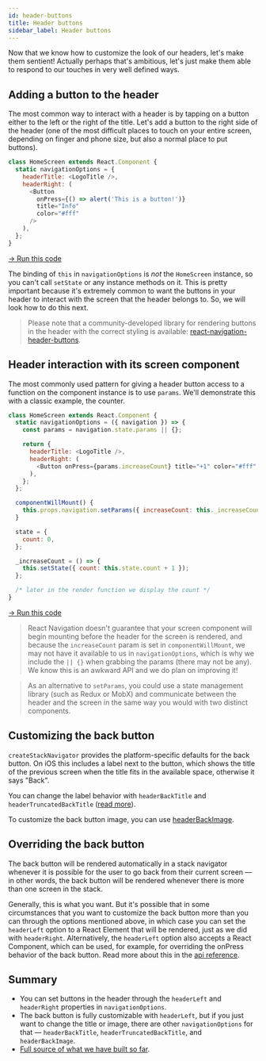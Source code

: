 ```yaml
---
id: header-buttons
title: Header buttons
sidebar_label: Header buttons
---
```


Now that we know how to customize the look of our headers, let's make them sentient! Actually perhaps that's ambitious, let's just make them able to respond to our touches in very well defined ways.

## Adding a button to the header

The most common way to interact with a header is by tapping on a button either to the left or the right of the title. Let's add a button to the right side of the header (one of the most difficult places to touch on your entire screen, depending on finger and phone size, but also a normal place to put buttons).

```js
class HomeScreen extends React.Component {
  static navigationOptions = {
    headerTitle: <LogoTitle />,
    headerRight: (
      <Button
        onPress={() => alert('This is a button!')}
        title="Info"
        color="#fff"
      />
    ),
  };
}
```

<a href="https://snack.expo.io/@react-navigation/simple-header-button" target="blank" class="run-code-button">&rarr; Run this code</a>

The binding of `this` in `navigationOptions` is _not_ the `HomeScreen` instance, so you can't call `setState` or any instance methods on it. This is pretty important because it's extremely common to want the buttons in your header to interact with the screen that the header belongs to. So, we will look how to do this next.

> Please note that a community-developed library for rendering buttons in the header with the correct styling is available: [react-navigation-header-buttons](https://github.com/vonovak/react-navigation-header-buttons).

## Header interaction with its screen component

The most commonly used pattern for giving a header button access to a function on the component instance is to use `params`. We'll demonstrate this with a classic example, the counter.

```js
class HomeScreen extends React.Component {
  static navigationOptions = ({ navigation }) => {
    const params = navigation.state.params || {};

    return {
      headerTitle: <LogoTitle />,
      headerRight: (
        <Button onPress={params.increaseCount} title="+1" color="#fff" />
      ),
    };
  };

  componentWillMount() {
    this.props.navigation.setParams({ increaseCount: this._increaseCount });
  }

  state = {
    count: 0,
  };

  _increaseCount = () => {
    this.setState({ count: this.state.count + 1 });
  };

  /* later in the render function we display the count */
}
```

<a href="https://snack.expo.io/@react-navigation/header-interacting-with-component-instance" target="blank" class="run-code-button">&rarr; Run this code</a>

> React Navigation doesn't guarantee that your screen component will begin mounting before the header for the screen is rendered, and because the `increaseCount` param is set in `componentWillMount`, we may not have it available to us in `navigationOptions`, which is why we include the `|| {}` when grabbing the params (there may not be any). We know this is an awkward API and we do plan on improving it!

> As an alternative to `setParams`, you could use a state management library (such as Redux or MobX) and communicate between the header and the screen in the same way you would with two distinct components.

## Customizing the back button

`createStackNavigator` provides the platform-specific defaults for the back button. On iOS this includes a label next to the button, which shows the title of the previous screen when the title fits in the available space, otherwise it says "Back".

You can change the label behavior with `headerBackTitle` and `headerTruncatedBackTitle` ([read more](stack-navigator.html#headerbacktitle)).

To customize the back button image, you can use [headerBackImage](stack-navigator.html#headerbackimage).

## Overriding the back button

The back button will be rendered automatically in a stack navigator whenever it is possible for the user to go back from their current screen &mdash; in other words, the back button will be rendered whenever there is more than one screen in the stack.

Generally, this is what you want. But it's possible that in some circumstances that you want to customize the back button more than you can through the options mentioned above, in which case you can set the `headerLeft` option to a React Element that will be rendered, just as we did with `headerRight`. Alternatively, the `headerLeft` option also accepts a React Component, which can be used, for example, for overriding the onPress behavior of the back button. Read more about this in the [api reference](stack-navigator.html#headerleft).

## Summary

- You can set buttons in the header through the `headerLeft` and `headerRight` properties in `navigationOptions`.
- The back button is fully customizable with `headerLeft`, but if you just want to change the title or image, there are other `navigationOptions` for that &mdash; `headerBackTitle`, `headerTruncatedBackTitle`, and `headerBackImage`.
- [Full source of what we have built so far](https://snack.expo.io/@react-navigation/header-interacting-with-component-instance).
